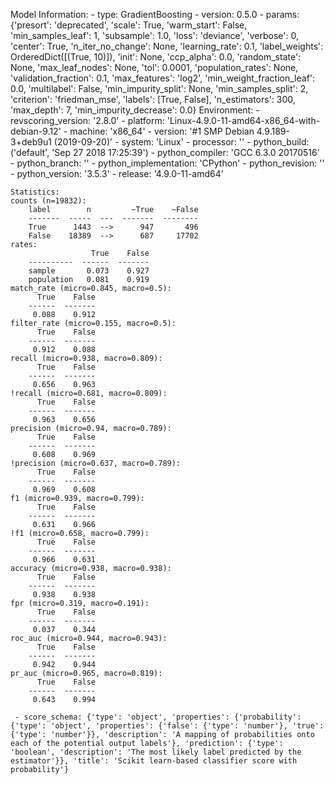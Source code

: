 Model Information:
	 - type: GradientBoosting
	 - version: 0.5.0
	 - params: {'presort': 'deprecated', 'scale': True, 'warm_start': False, 'min_samples_leaf': 1, 'subsample': 1.0, 'loss': 'deviance', 'verbose': 0, 'center': True, 'n_iter_no_change': None, 'learning_rate': 0.1, 'label_weights': OrderedDict([(True, 10)]), 'init': None, 'ccp_alpha': 0.0, 'random_state': None, 'max_leaf_nodes': None, 'tol': 0.0001, 'population_rates': None, 'validation_fraction': 0.1, 'max_features': 'log2', 'min_weight_fraction_leaf': 0.0, 'multilabel': False, 'min_impurity_split': None, 'min_samples_split': 2, 'criterion': 'friedman_mse', 'labels': [True, False], 'n_estimators': 300, 'max_depth': 7, 'min_impurity_decrease': 0.0}
	Environment:
	 - revscoring_version: '2.8.0'
	 - platform: 'Linux-4.9.0-11-amd64-x86_64-with-debian-9.12'
	 - machine: 'x86_64'
	 - version: '#1 SMP Debian 4.9.189-3+deb9u1 (2019-09-20)'
	 - system: 'Linux'
	 - processor: ''
	 - python_build: ('default', 'Sep 27 2018 17:25:39')
	 - python_compiler: 'GCC 6.3.0 20170516'
	 - python_branch: ''
	 - python_implementation: 'CPython'
	 - python_revision: ''
	 - python_version: '3.5.3'
	 - release: '4.9.0-11-amd64'
	
	Statistics:
	counts (n=19832):
		label        n         ~True    ~False
		-------  -----  ---  -------  --------
		True      1443  -->      947       496
		False    18389  -->      687     17702
	rates:
		              True    False
		----------  ------  -------
		sample       0.073    0.927
		population   0.081    0.919
	match_rate (micro=0.845, macro=0.5):
		  True    False
		------  -------
		 0.088    0.912
	filter_rate (micro=0.155, macro=0.5):
		  True    False
		------  -------
		 0.912    0.088
	recall (micro=0.938, macro=0.809):
		  True    False
		------  -------
		 0.656    0.963
	!recall (micro=0.681, macro=0.809):
		  True    False
		------  -------
		 0.963    0.656
	precision (micro=0.94, macro=0.789):
		  True    False
		------  -------
		 0.608    0.969
	!precision (micro=0.637, macro=0.789):
		  True    False
		------  -------
		 0.969    0.608
	f1 (micro=0.939, macro=0.799):
		  True    False
		------  -------
		 0.631    0.966
	!f1 (micro=0.658, macro=0.799):
		  True    False
		------  -------
		 0.966    0.631
	accuracy (micro=0.938, macro=0.938):
		  True    False
		------  -------
		 0.938    0.938
	fpr (micro=0.319, macro=0.191):
		  True    False
		------  -------
		 0.037    0.344
	roc_auc (micro=0.944, macro=0.943):
		  True    False
		------  -------
		 0.942    0.944
	pr_auc (micro=0.965, macro=0.819):
		  True    False
		------  -------
		 0.643    0.994
	
	 - score_schema: {'type': 'object', 'properties': {'probability': {'type': 'object', 'properties': {'false': {'type': 'number'}, 'true': {'type': 'number'}}, 'description': 'A mapping of probabilities onto each of the potential output labels'}, 'prediction': {'type': 'boolean', 'description': 'The most likely label predicted by the estimator'}}, 'title': 'Scikit learn-based classifier score with probability'}

